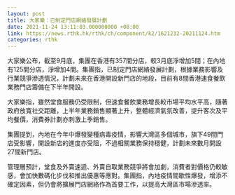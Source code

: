 ```yaml
---
layout: post
title: 大家樂：已制定門店網絡發展計劃
date: 2021-11-24 13:11:03.000000000 +08:00
link: https://news.rthk.hk/rthk/ch/component/k2/1621232-20211124.htm
categories: rthk
---
```


大家樂公布，截至9月底，集團在香港有357間分店，較3月底淨增加5間；在內地有125間分店，淨增加4間。集團指，已制定門店網絡發展計劃，根據業務影響及行業競爭滲透情況，計劃未來在香港開設新門店的地段，目前有8間香港速食餐飲業務門店籌備在下半年開設。

大家樂指，雖然堂食服務仍受限制，但速食餐飲業務增長較市場平均水平高，隨著政府放寬社交距離，上半年業務銷售顯著上升，整體經濟氣氛改善，提升客次及平均餐價，消費券計劃亦刺激上季銷售。

集團提到，內地在今年中爆發變種病毒疫情，影響大灣區多個城市，旗下49間門店受影響，開設新店的進度亦受阻，不過相關業務保持穩健，計劃未來數月開設27間新門店。

管理層預計，堂食及外賣速遞、外賣自取業務競爭將會加劇，消費者對價格仍較敏感，會加快數碼化步伐和推出優惠等應對。集團指，內地疫情間歇性爆發，增添不確定因素，但仍會將擴展門店網絡作為首要工作，以提高大灣區市場滲透率。

